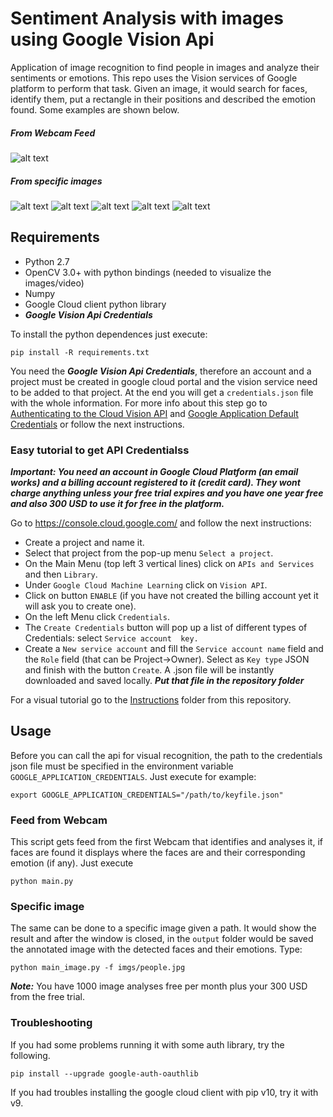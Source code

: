 # Sentiment Analysis with images using Google Vision Api

Application of image recognition to find people in images and analyze their sentiments or emotions. This repo uses the Vision services of Google platform to perform that task. Given an image, it would search for faces, identify them, put a rectangle in their positions and described the emotion found. Some examples are shown below.

##### From Webcam Feed
![alt text][s6]


##### From specific images
![alt text][s5] ![alt text][s1] ![alt text][s2] ![alt text][s4] ![alt text][s3]


## Requirements
* Python 2.7
* OpenCV 3.0+ with python bindings (needed to visualize the images/video)
* Numpy
* Google Cloud client python library
* ***Google Vision Api Credentials***

To install the python dependences just execute:

```
pip install -R requirements.txt
```

You need the ***Google Vision Api Credentials***, therefore an account and a project must be created in google cloud portal and the vision service need to be added to that project. At the end you will get a `credentials.json` file with the whole information. For more info about this step go to [Authenticating to the Cloud Vision API](https://cloud.google.com/vision/docs/auth) and [Google Application Default Credentials](https://developers.google.com/identity/protocols/application-default-credentials) or follow the next instructions.


### Easy tutorial to get API Credentialss

***Important: You need an account in Google Cloud Platform (an email works) and a billing account registered to it (credit card). They wont charge anything unless your free trial expires and you have one year free and also 300 USD to use it for free in the platform.***

Go to https://console.cloud.google.com/ and follow the next instructions:
 * Create a project and name it.
 * Select that project from the pop-up menu `Select a project`.
 * On the Main Menu (top left 3 vertical lines) click on `APIs and Services` and then `Library`.
 * Under `Google Cloud Machine Learning` click on `Vision API`.
 * Click on button `ENABLE` (if you have not created the billing account yet it will ask you to create one).
 * On the left Menu click `Credentials`.
 * The `Create Credentials` button will pop up a list of different types of Credentials: select `Service account  key.`
 * Create a `New service account` and fill the `Service account name` field and the `Role` field (that can be Project->Owner). Select as `Key type` JSON and finish with the button `Create`. A .json file will be instantly downloaded and saved locally. ***Put that file in the repository folder***

For a visual tutorial go to the [Instructions](https://github.com/charlielito/vision-sentiment-analysis-googleapi/tree/master/instructions) folder from this repository.

## Usage

Before you can call the api for visual recognition, the path to the credentials json file must be specified in the environment variable `GOOGLE_APPLICATION_CREDENTIALS`. Just execute for example:
```
export GOOGLE_APPLICATION_CREDENTIALS="/path/to/keyfile.json"
```


### Feed from Webcam

This script gets feed from the first Webcam that identifies and analyses it, if faces are found it displays where the faces are and their corresponding emotion (if any). Just execute

```
python main.py
```

### Specific image

The same can be done to a specific image given a path. It would show the result and after the window is closed, in the `output` folder would be saved the annotated image with the detected faces and their emotions. Type:

```
python main_image.py -f imgs/people.jpg
```


 ***Note:*** You have 1000 image analyses free per month plus your 300 USD from the free trial.


### Troubleshooting

If you had some problems running it with some auth library, try the following.

```
pip install --upgrade google-auth-oauthlib
```

If you had troubles installing the google cloud client with pip v10, try it with v9.

[s1]: https://raw.githubusercontent.com/charlielito/vision-sentiment-analysis-googleapi/master/output/output_Happy.jpg "S"
[s2]: https://raw.githubusercontent.com/charlielito/vision-sentiment-analysis-googleapi/master/output/output_Surprised.jpg "S"
[s3]: https://raw.githubusercontent.com/charlielito/vision-sentiment-analysis-googleapi/master/output/output_Sad.jpg "S"
[s4]: https://raw.githubusercontent.com/charlielito/vision-sentiment-analysis-googleapi/master/output/output_Angry.jpg "S"
[s5]: https://raw.githubusercontent.com/charlielito/vision-sentiment-analysis-googleapi/master/output/output_No%20sentiment.jpg "S"

[s6]: https://raw.githubusercontent.com/charlielito/vision-sentiment-analysis-googleapi/master/imgs/Emotions.gif "gifsito"


